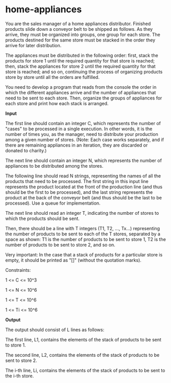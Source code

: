 # home-appliances

You are the sales manager of a home appliances distributor. Finished products slide down a conveyor belt to be shipped as follows. As they arrive, they must be organized into groups, one group for each store. The products destined for the same store must be stacked in the order they arrive for later distribution.

The appliances must be distributed in the following order: first, stack the products for store 1 until the required quantity for that store is reached; then, stack the appliances for store 2 until the required quantity for that store is reached; and so on, continuing the process of organizing products store by store until all the orders are fulfilled.

You need to develop a program that reads from the console the order in which the different appliances arrive and the number of appliances that need to be sent to each store. Then, organize the groups of appliances for each store and print how each stack is arranged.

**Input**

The first line should contain an integer C, which represents the number of "cases" to be processed in a single execution. In other words, it is the number of times you, as the manager, need to distribute your production among a given number of stores. (Note: Each case works separately, and if there are remaining appliances in an iteration, they are discarded or donated to charity.)

The next line should contain an integer N, which represents the number of appliances to be distributed among the stores.

The following line should read N strings, representing the names of all the products that need to be processed. The first string in this input line represents the product located at the front of the production line (and thus should be the first to be processed), and the last string represents the product at the back of the conveyor belt (and thus should be the last to be processed). Use a queue for implementation.

The next line should read an integer T, indicating the number of stores to which the products should be sent.

Then, there should be a line with T integers (T1, T2, ..., Tx...) representing the number of products to be sent to each of the T stores, separated by a space as shown: T1 is the number of products to be sent to store 1, T2 is the number of products to be sent to store 2, and so on.

Very important: In the case that a stack of products for a particular store is empty, it should be printed as "[]" (without the quotation marks).

Constraints:

1 <= C <= 10^3

1 <= N <= 10^6

1 <= T <= 10^6

1 <= Ti <= 10^6


**Output**

The output should consist of L lines as follows:

The first line, L1, contains the elements of the stack of products to be sent to store 1.

The second line, L2, contains the elements of the stack of products to be sent to store 2.

The i-th line, Li, contains the elements of the stack of products to be sent to the i-th store.
